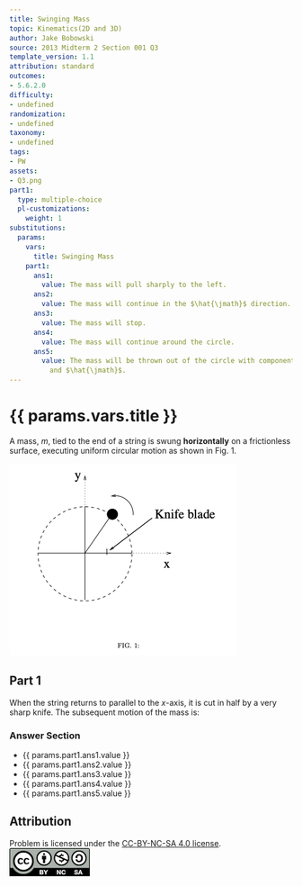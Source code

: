 ```yaml
---
title: Swinging Mass
topic: Kinematics(2D and 3D)
author: Jake Bobowski
source: 2013 Midterm 2 Section 001 Q3
template_version: 1.1
attribution: standard
outcomes:
- 5.6.2.0
difficulty:
- undefined
randomization:
- undefined
taxonomy:
- undefined
tags:
- PW
assets:
- Q3.png
part1:
  type: multiple-choice
  pl-customizations:
    weight: 1
substitutions:
  params:
    vars:
      title: Swinging Mass
    part1:
      ans1:
        value: The mass will pull sharply to the left.
      ans2:
        value: The mass will continue in the $\hat{\jmath}$ direction.
      ans3:
        value: The mass will stop.
      ans4:
        value: The mass will continue around the circle.
      ans5:
        value: The mass will be thrown out of the circle with components along $\hat{\imath}$
          and $\hat{\jmath}$.
---
```

# {{ params.vars.title }}
A mass, $m$, tied to the end of a string is swung **horizontally** on a frictionless surface, executing uniform circular motion as shown in Fig. 1.

![Figure 1. Taking one end of the string as the origin of a Cartesian plane, a mass is atatched to the other end and swung anti-clockwise.](Q3.png)

## Part 1

When the string returns to parallel to the $x$-axis, it is cut in half by a very sharp knife. The subsequent motion of the mass is:

### Answer Section

- {{ params.part1.ans1.value }}
- {{ params.part1.ans2.value }}
- {{ params.part1.ans3.value }}
- {{ params.part1.ans4.value }}
- {{ params.part1.ans5.value }}

## Attribution

Problem is licensed under the [CC-BY-NC-SA 4.0 license](https://creativecommons.org/licenses/by-nc-sa/4.0/).<br> ![The Creative Commons 4.0 license requiring attribution-BY, non-commercial-NC, and share-alike-SA license.](https://raw.githubusercontent.com/firasm/bits/master/by-nc-sa.png)